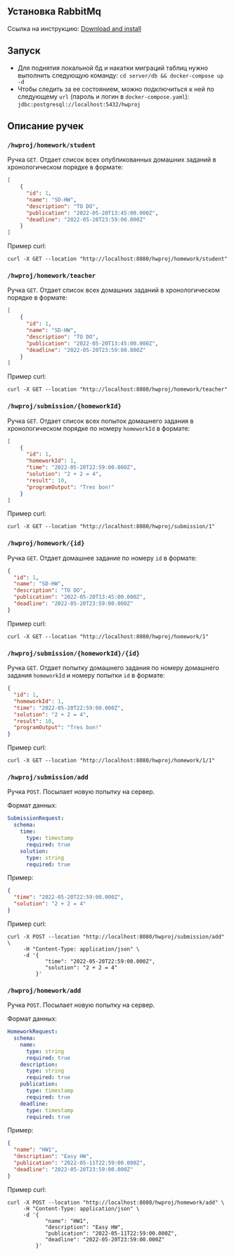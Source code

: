 ## Установка RabbitMq

Ссылка на инструкцию: [Download and install](https://www.google.com/url?sa=D&q=https://www.rabbitmq.com/download.html&ust=1653309480000000&usg=AOvVaw0p8QcuMV4dD5cgjELVjGZa&hl=en)

## Запуск

- Для поднятия локальной бд и накатки миграций таблиц нужно выполнить следующую команду:
`cd server/db && docker-compose up -d`
- Чтобы следить за ее состоянием, можно подключиться к ней по следующему `url` (пароль и логин в `docker-compose.yaml`): `jdbc:postgresql://localhost:5432/hwproj`

## Описание ручек

### `/hwproj/homework/student`

Ручка `GET`. Отдает список всех опубликованных домашних заданий в хронологическом порядке в формате:

```json
[
    {
      "id": 1,
      "name": "SD-HW",
      "description": "TO DO",
      "publication": "2022-05-20T13:45:00.000Z",
      "deadline": "2022-05-20T23:59:00.000Z"
    }
]
```

Пример curl:
```shell
curl -X GET --location "http://localhost:8080/hwproj/homework/student"
```

### `/hwproj/homework/teacher`

Ручка `GET`. Отдает список всех домашних заданий в хронологическом порядке в формате:

```json
[
    {
      "id": 1,
      "name": "SD-HW",
      "description": "TO DO",
      "publication": "2022-05-20T13:45:00.000Z",
      "deadline": "2022-05-20T23:59:00.000Z"
    }
]
```

Пример curl:
```shell
curl -X GET --location "http://localhost:8080/hwproj/homework/teacher"
```

### `/hwproj/submission/{homeworkId}`

Ручка `GET`. Отдает список всех попыток домашнего задания в хронологическом порядке
по номеру `homeworkId` в формате:

```json
[
    {
      "id": 1,
      "homeworkId": 1,
      "time": "2022-05-20T22:59:00.000Z",
      "solution": "2 + 2 = 4",
      "result": 10,
      "programOutput": "Tres bon!"
    }
]
```

Пример curl:
```shell
curl -X GET --location "http://localhost:8080/hwproj/submission/1"
```

### `/hwproj/homework/{id}`

Ручка `GET`. Отдает домашнее задание по номеру `id` в формате:

```json
{
  "id": 1,
  "name": "SD-HW",
  "description": "TO DO",
  "publication": "2022-05-20T13:45:00.000Z",
  "deadline": "2022-05-20T23:59:00.000Z"
}
```

Пример curl:
```shell
curl -X GET --location "http://localhost:8080/hwproj/homework/1"
```

### `/hwproj/submission/{homeworkId}/{id}`

Ручка `GET`. Отдает попытку домашнего задания 
по номеру домашнего задания `homeworkId` и номеру попытки `id` в формате:

```json
{
  "id": 1,
  "homeworkId": 1,
  "time": "2022-05-20T22:59:00.000Z",
  "solution": "2 + 2 = 4",
  "result": 10,
  "programOutput": "Tres bon!"
}
```

Пример curl:
```shell
curl -X GET --location "http://localhost:8080/hwproj/homework/1/1"
```

### `/hwproj/submission/add`

Ручка `POST`. Посылает новую попытку на сервер.

Формат данных:

```yaml
SubmissionRequest:
  schema:
    time:
      type: timestamp
      required: true
    solution:
      type: string
      required: true
```

Пример:
```json
{
  "time": "2022-05-20T22:59:00.000Z",
  "solution": "2 + 2 = 4"
}
```

Пример curl:

```shell
curl -X POST --location "http://localhost:8080/hwproj/submission/add" \
     -H "Content-Type: application/json" \
     -d '{
            "time": "2022-05-20T22:59:00.000Z",
            "solution": "2 + 2 = 4"
         }'
```

### `/hwproj/homework/add`

Ручка `POST`. Посылает новую попытку на сервер.

Формат данных:

```yaml
HomeworkRequest:
  schema:
    name:
      type: string
      required: true
    description:
      type: string
      required: true
    publication:
      type: timestamp
      required: true
    deadline:
      type: timestamp
      required: true
```

Пример:
```json
{
  "name": "HW1",
  "description": "Easy HW",
  "publication": "2022-05-11T22:59:00.000Z",
  "deadline": "2022-05-20T23:59:00.000Z"
}
```

Пример curl:

```shell
curl -X POST --location "http://localhost:8080/hwproj/homework/add" \
     -H "Content-Type: application/json" \
     -d '{
            "name": "HW1",
            "description": "Easy HW",
            "publication": "2022-05-11T22:59:00.000Z",
            "deadline": "2022-05-20T23:59:00.000Z"
         }'
```

